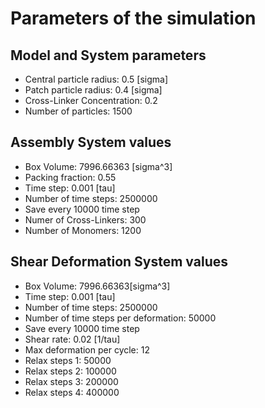 # Parameters of the simulation


## Model and System parameters

- Central particle radius: 0.5 [sigma]
- Patch particle radius: 0.4 [sigma]
- Cross-Linker Concentration: 0.2
- Number of particles: 1500

 ## Assembly System values 

- Box Volume: 7996.66363 [sigma^3]
- Packing fraction: 0.55
- Time step: 0.001 [tau]
- Number of time steps: 2500000
- Save every 10000 time step
- Numer of Cross-Linkers: 300
- Number of Monomers: 1200

 ## Shear Deformation System values 

- Box Volume: 7996.66363[sigma^3]
- Time step: 0.001 [tau]
- Number of time steps: 2500000
- Number of time steps per deformation: 50000
- Save every 10000 time step
- Shear rate: 0.02 [1/tau]
- Max deformation per cycle: 12
- Relax steps 1: 50000
- Relax steps 2: 100000
- Relax steps 3: 200000
- Relax steps 4: 400000
